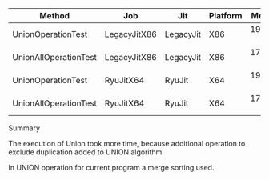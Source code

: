 |                Method |          Job |       Jit | Platform |     Mean |    Error |    StdDev |   Median |      Gen 0 |     Gen 1 |     Gen 2 | Allocated |
|---------------------- |------------- |---------- |--------- |---------:|---------:|----------:|---------:|-----------:|----------:|----------:|----------:|
|    UnionOperationTest | LegacyJitX86 | LegacyJit |      X86 | 190.2 ms | 5.052 ms | 14.575 ms | 189.0 ms | 52333.3333 | 2000.0000 | 1000.0000 |  178.2 MB |
| UnionAllOperationTest | LegacyJitX86 | LegacyJit |      X86 | 178.3 ms | 3.877 ms |  4.616 ms | 176.8 ms | 52333.3333 | 2333.3333 | 1000.0000 | 178.16 MB |
|    UnionOperationTest |    RyuJitX64 |    RyuJit |      X64 | 196.3 ms | 7.225 ms | 20.379 ms | 192.2 ms | 75000.0000 | 4333.3333 |  666.6667 | 256.48 MB |
| UnionAllOperationTest |    RyuJitX64 |    RyuJit |      X64 | 175.1 ms | 3.686 ms | 10.276 ms | 171.3 ms | 74000.0000 | 2333.3333 |  666.6667 | 256.41 MB |

Summary

The execution of Union took more time, because additional operation to exclude duplication added to UNION algorithm.

In UNION operation for current program a merge sorting used.
